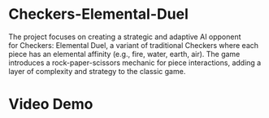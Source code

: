 # Checkers-Elemental-Duel

The project focuses on creating a strategic and adaptive AI opponent for Checkers: Elemental Duel, a variant of traditional Checkers where each piece has an elemental affinity (e.g., fire, water, earth, air). The game introduces a rock-paper-scissors mechanic for piece interactions, adding a layer of complexity and strategy to the classic game.

# Video Demo
